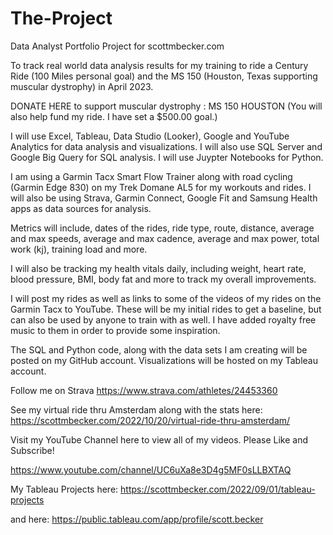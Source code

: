# The-Project
Data Analyst Portfolio Project for scottmbecker.com

To track real world data analysis results for my training to ride a Century Ride (100 Miles personal goal) and the MS 150 (Houston, Texas supporting muscular dystrophy) in April 2023.

DONATE HERE to support muscular dystrophy : MS 150 HOUSTON (You will also help fund my ride. I have set a $500.00 goal.)

I will use Excel, Tableau, Data Studio (Looker), Google and YouTube Analytics for data analysis and visualizations. I will also use SQL Server and Google Big Query for SQL analysis. I will use Juypter Notebooks for Python.

I am using a Garmin Tacx Smart Flow Trainer along with road cycling (Garmin Edge 830) on my Trek Domane AL5 for my workouts and rides. I will also be using Strava, Garmin Connect, Google Fit and Samsung Health apps as data sources for analysis.

Metrics will include, dates of the rides, ride type, route, distance, average and max speeds, average and max cadence, average and max power, total work (kj), training load and more.

I will also be tracking my health vitals daily, including weight, heart rate, blood pressure, BMI, body fat and more to track my overall improvements.

I will post my rides as well as links to some of the videos of my rides on the Garmin Tacx to YouTube. These will be my initial rides to get a baseline, but can also be used by anyone to train with as well. I have added royalty free music to them in order to provide some inspiration.

The SQL and Python code, along with the data sets I am creating will be posted on my GitHub account. Visualizations will be hosted on my Tableau account.

Follow me on Strava https://www.strava.com/athletes/24453360

See my virtual ride thru Amsterdam along with the stats here: https://scottmbecker.com/2022/10/20/virtual-ride-thru-amsterdam/

Visit my YouTube Channel here to view all of my videos. Please Like and Subscribe!

https://www.youtube.com/channel/UC6uXa8e3D4g5MF0sLLBXTAQ

My Tableau Projects here: https://scottmbecker.com/2022/09/01/tableau-projects

and here:  https://public.tableau.com/app/profile/scott.becker
